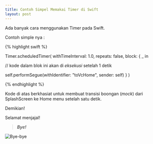 ```yaml
---
title: Contoh Simpel Memakai Timer di Swift
layout: post
---
```


Ada banyak cara menggunakan Timer pada Swift. 

Contoh simple nya : 


{%  highlight swift %}

Timer.scheduledTimer( withTimeInterval: 1.0, repeats: false,  block: { _ in 
                            
  // kode dalam blok ini akan di _eksekusi_ setelah 1 detik
													
  self.performSegue(withIdentifier: "toVcHome", sender: self)
 }
)

{%  endhighlight %}

Kode di atas berkhasiat untuk membuat transisi boongan (_mock_) dari SplashScreen ke Home menu setelah satu detik.

Demikian!


Selamat menjajal! 

> ***Bye!***

![Bye-bye](http://i.imgur.com/aSYMQW1.gif)

